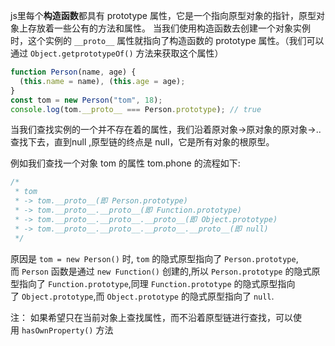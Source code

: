 js里每个**构造函数**都具有 prototype 属性，它是一个指向原型对象的指针，原型对象上存放着一些公有的方法和属性。
当我们使用构造函数去创建一个对象实例时，这个实例的 `__proto__` 属性就指向了构造函数的 prototype 属性。（我们可以通过 `Object.getprototypeOf()` 方法来获取这个属性）

```js
function Person(name, age) {
  (this.name = name), (this.age = age);
}
const tom = new Person("tom", 18);
console.log(tom.__proto__ === Person.prototype); // true
```

当我们查找实例的一个并不存在着的属性，我们沿着原对象->原对象的原对象->..查找下去，直到null ,原型链的终点是 null，它是所有对象的根原型。

例如我们查找一个对象 tom 的属性 tom.phone 的流程如下:

```js
/*
 * tom
 * -> tom.__proto__(即 Person.prototype)
 * -> tom.__proto__.__proto__(即 Function.prototype)
 * -> tom.__proto__.__proto__.__proto__(即 Object.prototype)
 * -> tom.__proto__.__proto__.__proto__.__proto__(即 null)
 */
```

原因是 `tom = new Person()` 时, `tom` 的隐式原型指向了 `Person.prototype`, 而 `Person` 函数是通过 `new Function()` 创建的,所以 `Person.prototype` 的隐式原型指向了 `Function.prototype`,同理 `Function.prototype` 的隐式原型指向了 `Object.prototype`,而 `Object.prototype` 的隐式原型指向了 `null`.

注：
如果希望只在当前对象上查找属性，而不沿着原型链进行查找，可以使用 `hasOwnProperty()` 方法
